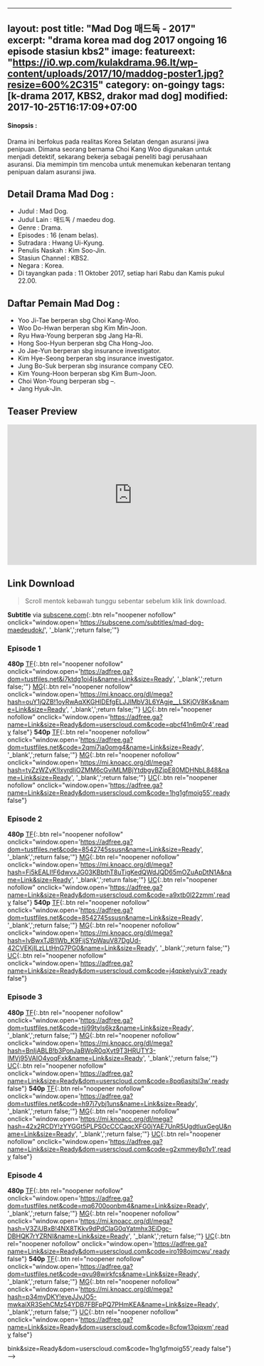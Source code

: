  ---
layout: post
title: "Mad Dog 매드독 - 2017"
excerpt: "drama korea mad dog 2017 ongoing 16 episode stasiun kbs2"
image:
 featureext: "https://i0.wp.com/kulakdrama.96.lt/wp-content/uploads/2017/10/maddog-poster1.jpg?resize=600%2C315"
category: on-goingy
tags: [k-drama 2017, KBS2, drakor mad dog]
modified: 2017-10-25T16:17:09+07:00
---
<h4>Sinopsis :</h4>

Drama ini berfokus pada realitas Korea Selatan dengan asuransi jiwa penipuan. Dimana seorang bernama Choi Kang Woo digunakan untuk menjadi detektif, sekarang bekerja sebagai peneliti bagi perusahaan asuransi. Dia memimpin tim mencoba untuk menemukan kebenaran tentang penipuan dalam asuransi jiwa.

## Detail Drama Mad Dog :

- Judul : Mad Dog.
- Judul Lain : 매드독 / maedeu dog.
- Genre : Drama.
- Episodes : 16 (enam belas).
- Sutradara : Hwang Ui-Kyung.
- Penulis Naskah : Kim Soo-Jin.
- Stasiun Channel : KBS2.
- Negara : Korea.
- Di tayangkan pada : 11 Oktober 2017, setiap hari Rabu dan Kamis pukul 22.00.

## Daftar Pemain Mad Dog :

- Yoo Ji-Tae berperan sbg Choi Kang-Woo.
- Woo Do-Hwan berperan sbg Kim Min-Joon.
- Ryu Hwa-Young berperan sbg Jang Ha-Ri.
- Hong Soo-Hyun berperan sbg Cha Hong-Joo.
- Jo Jae-Yun berperan sbg insurance investigator.
- Kim Hye-Seong berperan sbg insurance investigator.
- Jung Bo-Suk berperan sbg insurance company CEO.
- Kim Young-Hoon berperan sbg Kim Bum-Joon.
- Choi Won-Young berperan sbg –.
- Jang Hyuk-Jin.

## Teaser Preview

<iframe src="https://www.youtube.com/embed/A3M0KTAR-bc" width="560" height="315" frameborder="0" allowfullscreen="allowfullscreen"></iframe>

## Link Download

> Scroll mentok kebawah tunggu sebentar sebelum klik link download.

**Subtitle** via [subscene.com](#){:.btn rel="noopener nofollow" onclick="window.open='https://subscene.com/subtitles/mad-dog-maedeudok/', '_blank',';return false;'"}

### Episode 1
**480p** [TF](#){:.btn rel="noopener nofollow" onclick="window.open='https://adfree.ga?dom=tustfiles.net&i7ktdg1oi4js&name=Link&size=Ready', '_blank',';return false;'"} [MG](#){:.btn rel="noopener nofollow" onclick="window.open='https://mi.knoacc.org/dl/mega?hash=ouY1jQZB!1oyRwAqXKGHIDEfgELJJlMbV3L6YAgje__LSKjOV8Ks&name=Link&size=Ready', '_blank',';return false;'"} [UC](#){:.btn rel="noopener nofollow" onclick="window.open='https://adfree.ga?name=Link&size=Ready&dom=userscloud.com&code=qbcf41n6m0r4',ready false"}
**540p** [TF](#){:.btn rel="noopener nofollow" onclick="window.open='https://adfree.ga?dom=tustfiles.net&code=2qmi7ia0omg4&name=Link&size=Ready', '_blank',';return false;'"} [MG](#){:.btn rel="noopener nofollow" onclick="window.open='https://mi.knoacc.org/dl/mega?hash=tyZzWZyK!IxyrdIiOZMM6cGviMLMBjYtdbgyBZjpE80MDHNbL848&name=Link&size=Ready', '_blank',';return false;'"} [UC](#){:.btn rel="noopener nofollow" onclick="window.open='https://adfree.ga?name=Link&size=Ready&dom=userscloud.com&code=1hg1gfmoig55',ready false"}
### Episode 2
**480p** [TF](#){:.btn rel="noopener nofollow" onclick="window.open='https://adfree.ga?dom=tustfiles.net&code=8542745ssusn&name=Link&size=Ready', '_blank',';return false;'"} [MG](#){:.btn rel="noopener nofollow" onclick="window.open='https://mi.knoacc.org/dl/mega?hash=Fi5kEALI!F6dwvxJG03KBbthT8uTigKedQWdJQD65mOZuApDtN1A&name=Link&size=Ready', '_blank',';return false;'"} [UC](#){:.btn rel="noopener nofollow" onclick="window.open='https://adfree.ga?name=Link&size=Ready&dom=userscloud.com&code=a9xtb0l22zmm',ready false"}
**540p** [TF](#){:.btn rel="noopener nofollow" onclick="window.open='https://adfree.ga?dom=tustfiles.net&code=8542745ssusn&name=Link&size=Ready', '_blank',';return false;'"} [MG](#){:.btn rel="noopener nofollow" onclick="window.open='https://mi.knoacc.org/dl/mega?hash=IvBwxTJB!lWb_K9FijSYpWauV87DgUd-42CVEKjILzLLtHnG7PG0&name=Link&size=Ready', '_blank',';return false;'"} [UC](#){:.btn rel="noopener nofollow" onclick="window.open='https://adfree.ga?name=Link&size=Ready&dom=userscloud.com&code=j4qpkelyuiv3',ready false"}
### Episode 3
**480p** [TF](#){:.btn rel="noopener nofollow" onclick="window.open='https://adfree.ga?dom=tustfiles.net&code=tjj99tyls6kz&name=Link&size=Ready', '_blank',';return false;'"} [MG](#){:.btn rel="noopener nofollow" onclick="window.open='https://mi.knoacc.org/dl/mega?hash=BnIjABLB!b3PonJaBWoR0qXvt9T3HRUTY3-lMVj95VAIO4yoqFxk&name=Link&size=Ready', '_blank',';return false;'"} [UC](#){:.btn rel="noopener nofollow" onclick="window.open='https://adfree.ga?name=Link&size=Ready&dom=userscloud.com&code=8pq6asjtsl3w',ready false"}
**540p** [TF](#){:.btn rel="noopener nofollow" onclick="window.open='https://adfree.ga?dom=tustfiles.net&code=h97j7ybj1uns&name=Link&size=Ready', '_blank',';return false;'"} [MG](#){:.btn rel="noopener nofollow" onclick="window.open='https://mi.knoacc.org/dl/mega?hash=42x2RCDY!zYYGGt5PLPSOcCCCaqcXFG0jYAE7UnR5UgdtluxGegU&name=Link&size=Ready', '_blank',';return false;'"} [UC](#){:.btn rel="noopener nofollow" onclick="window.open='https://adfree.ga?name=Link&size=Ready&dom=userscloud.com&code=g2xmmey8p1v1',ready false"}
### Episode 4
**480p** [TF](#){:.btn rel="noopener nofollow" onclick="window.open='https://adfree.ga?dom=tustfiles.net&code=mq6700oonbm4&name=Link&size=Ready', '_blank',';return false;'"} [MG](#){:.btn rel="noopener nofollow" onclick="window.open='https://mi.knoacc.org/dl/mega?hash=V3ZiUBxB!4NX8TKkv9dPdClaG0qYatmhx3EiDgc-DBHQK7rYZRNI&name=Link&size=Ready', '_blank',';return false;'"} [UC](#){:.btn rel="noopener nofollow" onclick="window.open='https://adfree.ga?name=Link&size=Ready&dom=userscloud.com&code=iro198ojmcwu',ready false"}
**540p** [TF](#){:.btn rel="noopener nofollow" onclick="window.open='https://adfree.ga?dom=tustfiles.net&code=qvu98wirkfcs&name=Link&size=Ready', '_blank',';return false;'"} [MG](#){:.btn rel="noopener nofollow" onclick="window.open='https://mi.knoacc.org/dl/mega?hash=p34myDKY!eveJJvJO5-mwkaiXR3SehCMz54YDB7FBFpPQ7PHmKEA&name=Link&size=Ready', '_blank',';return false;'"} [UC](#){:.btn rel="noopener nofollow" onclick="window.open='https://adfree.ga?name=Link&size=Ready&dom=userscloud.com&code=8cfow13piqxm',ready false"}
<!--
### Episode 5
**480p** [TF](#){:.btn rel="noopener nofollow" onclick="window.open='https://adfree.ga?dom=tustfiles.net&i7ktdg1oi4js=xx&name=Link&size=Ready', '_blank',';return false;'"} [MG](#){:.btn rel="noopener nofollow" onclick="window.open='https://mi.knoacc.org/dl/mega?hash=ouY1jQZB!1oyRwAqXKGHIDEfgELJJlMbV3L6YAgje__LSKjOV8Ks&name=Link&size=Ready', '_blank',';return false;'"} [UC](#){:.btn rel="noopener nofollow" onclick="window.open='https://adfree.ga?name=Link&size=Ready&dom=userscloud.com&code=qbcf41n6m0r4',ready false"}
**540p** [TF](#){:.btn rel="noopener nofollow" onclick="window.open='https://adfree.ga?dom=tustfiles.net&code=2qmi7ia0omg4&name=Link&size=Ready', '_blank',';return false;'"} [MG](#){:.btn rel="noopener nofollow" onclick="window.open='https://mi.knoacc.org/dl/mega?hash=tyZzWZyK!IxyrdIiOZMM6cGviMLMBjYtdbgyBZjpE80MDHNbL848&name=Link&size=Ready', '_blank',';return false;'"} [UC](#){:.btn rel="noopener nofollow" onclick="window.open='https://adfree.ga?name=Link&size=Ready&dom=userscloud.com&code=1hg1gfmoig55',ready false"}
### Episode 6
**480p** [TF](#){:.btn rel="noopener nofollow" onclick="window.open='https://adfree.ga?dom=tustfiles.net&i7ktdg1oi4js=xx&name=Link&size=Ready', '_blank',';return false;'"} [MG](#){:.btn rel="noopener nofollow" onclick="window.open='https://mi.knoacc.org/dl/mega?hash=ouY1jQZB!1oyRwAqXKGHIDEfgELJJlMbV3L6YAgje__LSKjOV8Ks&name=Link&size=Ready', '_blank',';return false;'"} [UC](#){:.btn rel="noopener nofollow" onclick="window.open='https://adfree.ga?name=Link&size=Ready&dom=userscloud.com&code=qbcf41n6m0r4',ready false"}
**540p** [TF](#){:.btn rel="noopener nofollow" onclick="window.open='https://adfree.ga?dom=tustfiles.net&code=2qmi7ia0omg4&name=Link&size=Ready', '_blank',';return false;'"} [MG](#){:.btn rel="noopener nofollow" onclick="window.open='https://mi.knoacc.org/dl/mega?hash=tyZzWZyK!IxyrdIiOZMM6cGviMLMBjYtdbgyBZjpE80MDHNbL848&name=Link&size=Ready', '_blank',';return false;'"} [UC](#){:.btn rel="noopener nofollow" onclick="window.open='https://adfree.ga?name=Link&size=Ready&dom=userscloud.com&code=1hg1gfmoig55',ready false"}
-->
bink&size=Ready&dom=userscloud.com&code=1hg1gfmoig55',ready false"}
-->
